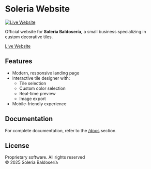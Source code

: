 # Soleria Website

[![Live Website](https://img.shields.io/badge/Website-Soleria-2EA44F?style=flat)](https://soleriabaldoseria.com/)

Official website for **Soleria Baldosería**, a small business specializing in custom decorative tiles.

[Live Website](https://soleriabaldoseria.com/)

## Features

- Modern, responsive landing page
- Interactive tile designer with:
   - Tile selection
   - Custom color selection
   - Real-time preview
   - Image export
- Mobile-friendly experience

## Documentation

For complete documentation, refer to the [/docs](https://github.com/darianmorat/soleria-website/tree/main/docs) section.

## License

Proprietary software. All rights reserved  
© 2025 Soleria Baldosería
